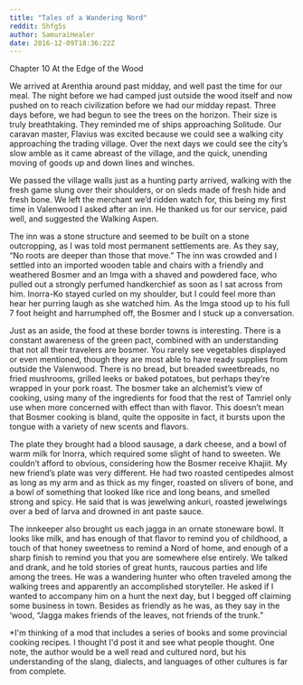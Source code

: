 ```yaml
---
title: "Tales of a Wandering Nord"
reddit: 5hfg5s
author: SamuraiHealer
date: 2016-12-09T18:36:22Z
---
```


Chapter 10  At the Edge of the Wood

We arrived at Arenthia around past midday, and well past the time for our meal.  The night before we had camped just outside the wood itself and now pushed on to reach civilization before we had our midday repast.  Three days before, we had begun to see the trees on the horizon.  Their size is truly breathtaking.  They reminded me of ships approaching Solitude.  Our caravan master, Flavius was excited because we could see a walking city approaching the trading village.  Over the next days we could see the city’s slow amble as it came abreast of the village, and the quick, unending moving of goods up and down lines and winches.


We passed the village walls just as a hunting party arrived, walking with the fresh game slung over their shoulders, or on sleds made of fresh hide and fresh bone.  We left the merchant we’d ridden watch for, this being my first time in Valenwood I asked after an inn.  He thanked us for our service, paid well, and suggested the Walking Aspen.  


The inn was a stone structure and seemed to be built on a stone outcropping, as I was told most permanent settlements are.  As they say, “No roots are deeper than those that move.”  The inn was crowded and I settled into an imported wooden table and chairs with a friendly and weathered Bosmer and an Imga with a shaved and powdered face, who pulled out a strongly perfumed handkerchief as soon as I sat across from him.  Inorra-Ko stayed curled on my shoulder, but I could feel more than hear her purring laugh as she watched him.  As the Imga stood up to his full 7 foot height and harrumphed off, the Bosmer and I stuck up a conversation.


Just as an aside, the food at these border towns is interesting.  There is a constant awareness of the green pact, combined with an understanding that not all their travelers are bosmer.  You rarely see vegetables displayed or even mentioned, though they are most able to have ready supplies from outside the Valenwood.  There is no bread, but breaded sweetbreads, no fried mushrooms, grilled leeks or baked potatoes, but perhaps they’re wrapped in your pork roast.  The bosmer take an alchemist’s view of cooking, using many of the ingredients for food that the rest of Tamriel only use when more concerned with effect than with flavor.  This doesn’t mean that Bosmer cooking is bland, quite the opposite in fact, it bursts upon the tongue with a variety of new scents and flavors.


The plate they brought had a blood sausage, a dark cheese, and a bowl of warm milk for Inorra, which required some slight of hand to sweeten.  We couldn’t afford to obvious, considering how the Bosmer receive Khajiit.  My new friend’s plate was very different.  He had two roasted centipedes almost as long as my arm and as thick as my finger, roasted on slivers of bone, and a bowl of something that looked like rice and long beans, and smelled strong and spicy.  He said that is was jewelwing ankuri, roasted jewelwings over a bed of larva and drowned in ant paste sauce.  


The innkeeper also brought us each jagga in an ornate stoneware bowl.  It looks like milk, and has enough of that flavor to remind you of childhood, a touch of that honey sweetness to remind a Nord of home, and enough of a sharp finish to remind you that you are somewhere else entirely.  We talked and drank, and he told stories of great hunts, raucous parties and life among the trees.  He was a wandering hunter who often traveled among the walking trees and apparently an accomplished storyteller.  He asked if I wanted to accompany him on a hunt the next day, but I begged off claiming some business in town.  Besides as friendly as he was, as they say in the ‘wood, “Jagga makes friends of the leaves, not friends of the trunk.”


*I'm thinking of a mod that includes a series of books and some provincial cooking recipes. I thought I'd post it and see what people thought.  One note, the author would be a well read and cultured nord, but his understanding of the slang, dialects, and languages of other cultures is far from complete.
